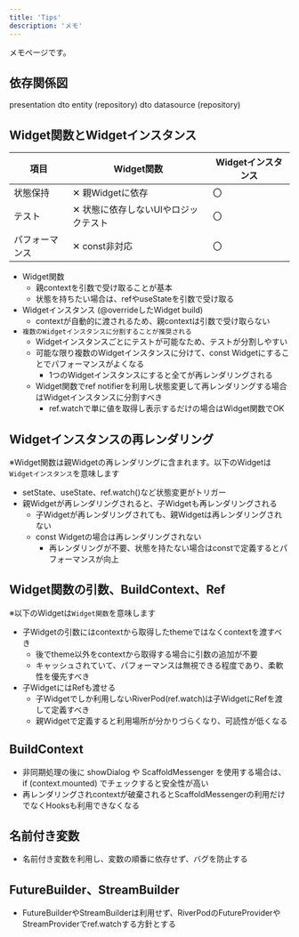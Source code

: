 ```yaml
---
title: 'Tips'
description: 'メモ'
---
```


メモページです。

## 依存関係図

presentation dto  entity (repository)  dto  datasource (repository)

## Widget関数とWidgetインスタンス

| 項目           | Widget関数                           | Widgetインスタンス |
| -------------- | ------------------------------------ | ------------------ |
| 状態保持       | ✕ 親Widgetに依存                     | 〇                 |
| テスト         | ✕ 状態に依存しないUIやロジックテスト | 〇                 |
| パフォーマンス | ✕ const非対応                        | 〇                 |

- Widget関数
  - 親contextを引数で受け取ることが基本
  - 状態を持ちたい場合は、refやuseStateを引数で受け取る
- Widgetインスタンス (@overrideしたWidget build)
  - contextが自動的に渡されるため、親contextは引数で受け取らない
- `複数のWidgetインスタンスに分割することが推奨される`
  - Widgetインスタンスごとにテストが可能なため、テストが分割しやすい
  - 可能な限り複数のWidgetインスタンスに分けて、const Widgetにすることでパフォーマンスがよくなる
    - 1つのWidgetインスタンスにすると全てが再レンダリングされる
  - Widget関数でref notifierを利用し状態変更して再レンダリングする場合はWidgetインスタンスに分割すべき
    - ref.watchで単に値を取得し表示するだけの場合はWidget関数でOK

## Widgetインスタンスの再レンダリング

※Widget関数は親Widgetの再レンダリングに含まれます。以下のWidgetは`Widgetインスタンス`を意味します

- setState、useState、ref.watch()など状態変更がトリガー
- 親Widgetが再レンダリングされると、子Widgetも再レンダリングされる
  - 子Widgetが再レンダリングされても、親Widgetは再レンダリングされない
  - const Widgetの場合は再レンダリングされない
    - 再レンダリングが不要、状態を持たない場合はconstで定義するとパフォーマンスが向上

## Widget関数の引数、BuildContext、Ref

※以下のWidgetは`Widget関数`を意味します

- 子Widgetの引数にはcontextから取得したthemeではなくcontextを渡すべき
  - 後でtheme以外をcontextから取得する場合に引数の追加が不要
  - キャッシュされていて、パフォーマンスは無視できる程度であり、柔軟性を優先すべき
- 子WidgetにはRefも渡せる
  - 子Widgetでしか利用しないRiverPod(ref.watch)は子WidgetにRefを渡して定義すべき
  - 親Widgetで定義すると利用場所が分かりづらくなり、可読性が低くなる

## BuildContext

- 非同期処理の後に showDialog や ScaffoldMessenger を使用する場合は、if (context.mounted) でチェックすると安全性が高い
- 再レンダリングされcontextが破棄されるとScaffoldMessengerの利用だけでなくHooksも利用できなくなる

## 名前付き変数
- 名前付き変数を利用し、変数の順番に依存せず、バグを防止する

## FutureBuilder、StreamBuilder
- FutureBuilderやStreamBuilderは利用せず、RiverPodのFutureProviderやStreamProviderでref.watchする方針とする